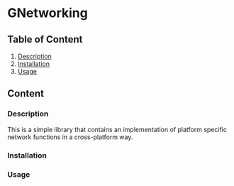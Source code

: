 # GNetworking

## Table of Content

1. [Description](#description) 
2. [Installation](#installation)
3. [Usage](#usage)

## Content

### Description
This is a simple library that contains an implementation of platform specific network functions in a cross-platform way.

### Installation

### Usage

